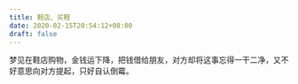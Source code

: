 ```yaml
---
title: 鞋店、买鞋
date: 2020-02-15T20:54:12+08:00
draft: false
---
```


梦见在鞋店购物，金钱运下降，把钱借给朋友，对方却将这事忘得一干二净，又不好意思向对方提起，只好自认倒霉。
